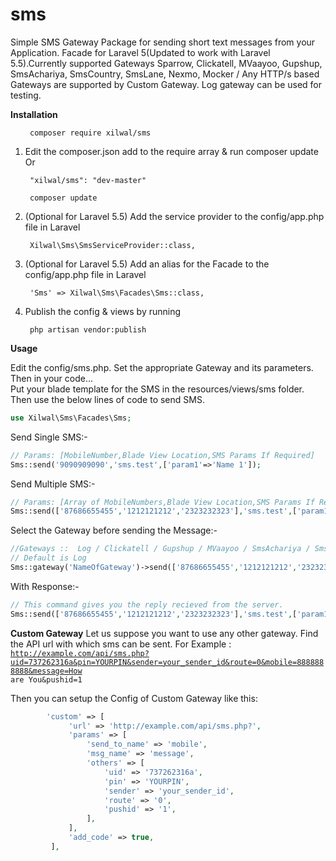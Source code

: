 # sms
Simple SMS Gateway Package for sending short text messages from your Application. Facade for Laravel 5(Updated to work with Laravel 5.5).Currently supported Gateways Sparrow, Clickatell, MVaayoo, Gupshup, SmsAchariya, SmsCountry, SmsLane, Nexmo, Mocker / Any HTTP/s based Gateways are supported by Custom Gateway. Log gateway can be used for testing.

<strong>Installation</strong>

<ol>
      <pre><code> composer require xilwal/sms</code></pre>
  <li>Edit the composer.json add to the require array & run composer update<br>
                 Or
      <pre><code> "xilwal/sms": "dev-master" </code></pre>
      <pre><code> composer update </code></pre>
  </li>
  <li>(Optional for Laravel 5.5) Add the service provider to the config/app.php file in Laravel<br>
      <pre><code> Xilwal\Sms\SmsServiceProvider::class, </code></pre>
      
  </li>
  <li>(Optional for Laravel 5.5) Add an alias for the Facade to the config/app.php file in Laravel<br>
      <pre><code> 'Sms' => Xilwal\Sms\Facades\Sms::class, </code></pre>
      
  </li>
  <li>Publish the config & views by running <br>
      <pre><code> php artisan vendor:publish </code></pre>
      
  </li>
</ol>


<strong>Usage</strong>

Edit the config/sms.php. Set the appropriate Gateway and its parameters. Then in your code... <br>
Put your blade template for the SMS in the resources/views/sms folder. Then use the below lines of code to send SMS. 
```php
use Xilwal\Sms\Facades\Sms;  
 ```
Send Single SMS:-
```php
// Params: [MobileNumber,Blade View Location,SMS Params If Required]
Sms::send('9090909090','sms.test',['param1'=>'Name 1']);  
 ```
Send Multiple SMS:-
```php
// Params: [Array of MobileNumbers,Blade View Location,SMS Params If Required]
Sms::send(['87686655455','1212121212','2323232323'],'sms.test',['param1'=>'Name 1']);  
 ```
Select the Gateway before sending the Message:-
```php
//Gateways ::  Log / Clickatell / Gupshup / MVaayoo / SmsAchariya / SmsCountry / SmsLane / Nexmo / Mocker / Custom
// Default is Log
Sms::gateway('NameOfGateway')->send(['87686655455','1212121212','2323232323'],'sms.test',['param1'=>'Name 1']);  
```

With Response:-
```php 
// This command gives you the reply recieved from the server.
Sms::send(['87686655455','1212121212','2323232323'],'sms.test',['param1'=>'Name 1'])->response();  
```


<strong>Custom Gateway</strong>
Let us suppose you want to use any other gateway. Find the API url with which sms can be sent.
For Example : <code>http://example.com/api/sms.php?uid=737262316a&pin=YOURPIN&sender=your_sender_id&route=0&mobile=8888888888&message=How are You&pushid=1</code>

Then you can setup the Config of Custom Gateway like this:

```php 
        'custom' => [                           
             'url' => 'http://example.com/api/sms.php?',
             'params' => [
                 'send_to_name' => 'mobile',
                 'msg_name' => 'message',
                 'others' => [
                     'uid' => '737262316a',
                     'pin' => 'YOURPIN',
                     'sender' => 'your_sender_id',
                     'route' => '0',
                     'pushid' => '1',
                 ],
             ],
             'add_code' => true,
         ],
```
